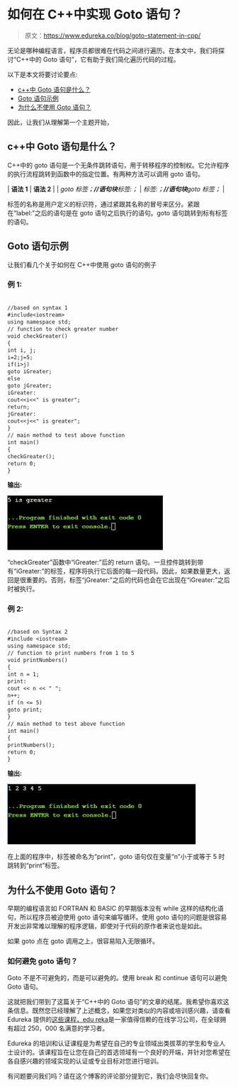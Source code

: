 # 如何在 C++中实现 Goto 语句？

> 原文：<https://www.edureka.co/blog/goto-statement-in-cpp/>

无论是哪种编程语言，程序员都很难在代码之间进行遍历。在本文中，我们将探讨“C++中的 Goto 语句”，它有助于我们简化遍历代码的过程。

以下是本文将要讨论要点:

*   [c++中 Goto 语句是什么？](#WhatisGotoStatementinC++?)
*   [Goto 语句示例](#ExamplesOfGotoStatement)
*   [为什么不使用 Goto 语句？](#WhynottouseGotoStatement?)

因此，让我们从理解第一个主题开始，

## **c++中 Goto 语句是什么？**

C++中的 goto 语句是一个无条件跳转语句，用于转移程序的控制权。它允许程序的执行流程跳转到函数中的指定位置。有两种方法可以调用 goto 语句。

| **语法 1** | **语法 2** |
| *goto 标签；**//语句块**标签:；* | *标签:；**//语句块**goto 标签；* |

标签的名称是用户定义的标识符，通过紧跟其名称的冒号来区分。紧跟在“label:”之后的语句是在 goto 语句之后执行的语句。goto 语句跳转到标有标签的语句。

## **Goto 语句示例**

让我们看几个关于如何在 C++中使用 goto 语句的例子

### **例 1:**

```

//based on syntax 1
#include<iostream>
using namespace std;
// function to check greater number
void checkGreater()
{
int i, j;
i=2;j=5;
if(i>j)
goto iGreater;
else
goto jGreater;
iGreater:
cout<<i<<" is greater";
return;
jGreater:
cout<<j<<" is greater";
}
// main method to test above function
int main()
{
checkGreater();
return 0;
}

```

**输出:**

![output - Goto Statement in C++ - Edureka](img/30d99f293f6f711d87e2bc144ca8570b.png)

“checkGreater”函数中“iGreater:”后的 return 语句。一旦控件跳转到带有“iGreater:”的标签，程序将执行它后面的每一段代码。因此，如果数量更大，返回是很重要的。否则，标签“jGreater:”之后的代码也会在它出现在“iGreater:”之后时被执行。

### **例 2:**

```

//based on Syntax 2
#include <iostream> 
using namespace std; 
// function to print numbers from 1 to 5
void printNumbers() 
{ 
int n = 1; 
print: 
cout << n << " "; 
n++; 
if (n <= 5) 
goto print; 
} 
// main method to test above function 
int main() 
{ 
printNumbers(); 
return 0; 
}

```

**输出:**

![output - Goto Statement in C++ - Edureka](img/a5b9f1cda124238f17447cfefa39b615.png)

在上面的程序中，标签被命名为“print”，goto 语句仅在变量“n”小于或等于 5 时跳转到“print”标签。

## **为什么不使用 Goto 语句？**

早期的编程语言如 FORTRAN 和 BASIC 的早期版本没有 while 这样的结构化语句，所以程序员被迫使用 goto 语句来编写循环。使用 goto 语句的问题是很容易开发出非常难以理解的程序逻辑，即使对于代码的原作者来说也是如此。

如果 goto 点在 goto 调用之上，很容易陷入无限循环。

### **如何避免 goto 语句？**

Goto 不是不可避免的，而是可以避免的。使用 break 和 continue 语句可以避免 Goto 语句。

这就把我们带到了这篇关于“C++中的 Goto 语句”的文章的结尾。我希望你喜欢这条信息。既然您已经理解了上述概念，如果您对类似的内容或培训感兴趣，请查看 Edureka 提供的[这些课程，edu reka](https://www.edureka.co/all-courses)是一家值得信赖的在线学习公司，在全球拥有超过 250，000 名满意的学习者。

Edureka 的培训和认证课程是为希望在自己的专业领域出类拔萃的学生和专业人士设计的。该课程旨在让您在自己的首选领域有一个良好的开端，并针对您希望在各自感兴趣的领域实现的认证或专业目标对您进行培训。

有问题要问我们吗？请在这个博客的评论部分提到它，我们会尽快回复你。